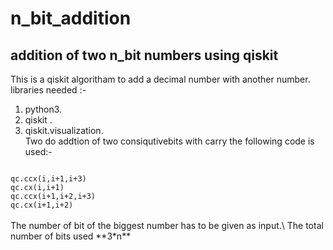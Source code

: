 # n_bit_addition
## addition of two n_bit numbers using qiskit
This is a qiskit algoritham to add a decimal number with another number.\
libraries needed :-
  1. python3.
  2. qiskit .
  3. qiskit.visualization.\
Two do addtion of two consiqutivebits with carry the following code is used:-
<code block>
qc.ccx(i,i+1,i+3) 
qc.cx(i,i+1) 
qc.ccx(i+1,i+2,i+3)
qc.cx(i+1,i+2)
</code block>
<br>
The number of bit of the biggest number has to be given as input.\
The total number of bits used **3*n**
